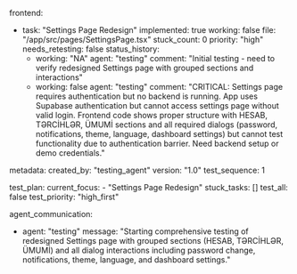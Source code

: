 frontend:
  - task: "Settings Page Redesign"
    implemented: true
    working: false
    file: "/app/src/pages/SettingsPage.tsx"
    stuck_count: 0
    priority: "high"
    needs_retesting: false
    status_history:
      - working: "NA"
        agent: "testing"
        comment: "Initial testing - need to verify redesigned Settings page with grouped sections and interactions"
      - working: false
        agent: "testing"
        comment: "CRITICAL: Settings page requires authentication but no backend is running. App uses Supabase authentication but cannot access settings page without valid login. Frontend code shows proper structure with HESAB, TƏRCİHLƏR, ÜMUMİ sections and all required dialogs (password, notifications, theme, language, dashboard settings) but cannot test functionality due to authentication barrier. Need backend setup or demo credentials."

metadata:
  created_by: "testing_agent"
  version: "1.0"
  test_sequence: 1

test_plan:
  current_focus:
    - "Settings Page Redesign"
  stuck_tasks: []
  test_all: false
  test_priority: "high_first"

agent_communication:
  - agent: "testing"
    message: "Starting comprehensive testing of redesigned Settings page with grouped sections (HESAB, TƏRCİHLƏR, ÜMUMİ) and all dialog interactions including password change, notifications, theme, language, and dashboard settings."